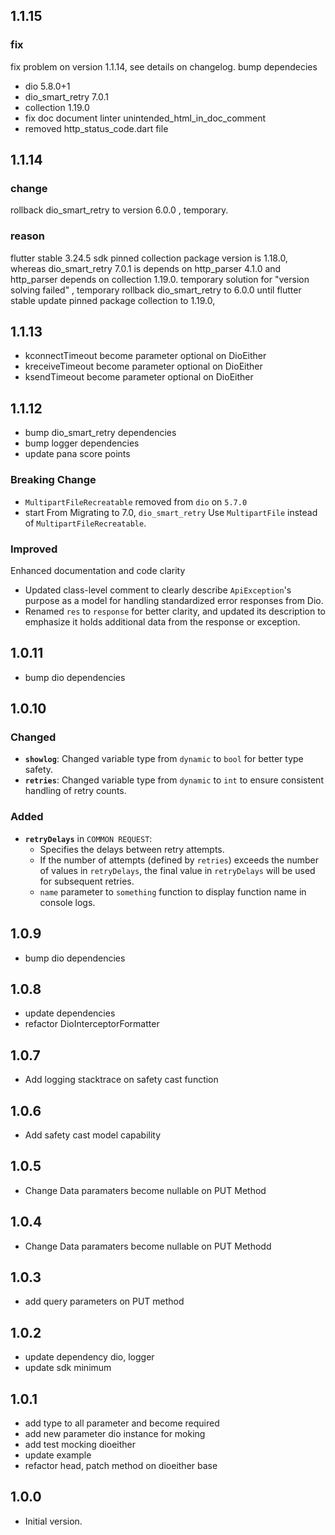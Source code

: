 ## 1.1.15

### fix

fix problem on version 1.1.14, see details on changelog.
bump dependecies
- dio 5.8.0+1
- dio_smart_retry 7.0.1
- collection 1.19.0
- fix doc document linter unintended_html_in_doc_comment
- removed http_status_code.dart file

## 1.1.14

### change

rollback dio_smart_retry to version 6.0.0 , temporary.

### reason

flutter stable 3.24.5 sdk pinned collection package version is 1.18.0,
whereas dio_smart_retry 7.0.1 is depends on http_parser 4.1.0 and http_parser depends on collection 1.19.0.
temporary solution for "version solving failed" , temporary rollback dio_smart_retry to 6.0.0 until flutter stable
update pinned package collection to 1.19.0,

## 1.1.13

- kconnectTimeout become parameter optional on DioEither
- kreceiveTimeout become parameter optional on DioEither
- ksendTimeout become parameter optional on DioEither

## 1.1.12

- bump dio_smart_retry dependencies
- bump logger dependencies
- update pana score points

### Breaking Change

- `MultipartFileRecreatable` removed from `dio` on `5.7.0`
- start From Migrating to 7.0, `dio_smart_retry` Use `MultipartFile` instead of `MultipartFileRecreatable`.

### Improved

Enhanced documentation and code clarity

- Updated class-level comment to clearly describe `ApiException`'s purpose as a model for handling standardized error responses from Dio.
- Renamed `res` to `response` for better clarity, and updated its description to emphasize it holds additional data from the response or exception.

## 1.0.11

- bump dio dependencies

## 1.0.10

### Changed

- **`showlog`**: Changed variable type from `dynamic` to `bool` for better type safety.
- **`retries`**: Changed variable type from `dynamic` to `int` to ensure consistent handling of retry counts.

### Added

- **`retryDelays`** in `COMMON REQUEST`:
  - Specifies the delays between retry attempts.
  - If the number of attempts (defined by `retries`) exceeds the number of values in `retryDelays`, the final value in `retryDelays` will be used for subsequent retries.
  - `name` parameter to `something` function to display function name in console logs.

## 1.0.9

- bump dio dependencies

## 1.0.8

- update dependencies
- refactor DioInterceptorFormatter

## 1.0.7

- Add logging stacktrace on safety cast function

## 1.0.6

- Add safety cast model capability

## 1.0.5

- Change Data paramaters become nullable on PUT Method

## 1.0.4

- Change Data paramaters become nullable on PUT Methodd

## 1.0.3

- add query parameters on PUT method

## 1.0.2

- update dependency dio, logger
- update sdk minimum

## 1.0.1

- add type to all parameter and become required
- add new parameter dio instance for moking
- add test mocking dioeither
- update example
- refactor head, patch method on dioeither base

## 1.0.0

- Initial version.
